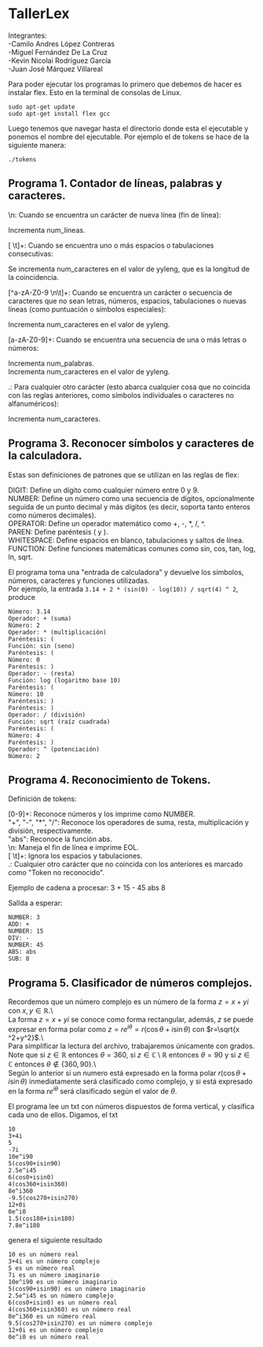 # TallerLex

Integrantes: <br>
-Camilo Andres López Contreras <br>
-Miguel Fernández De La Cruz <br>
-Kevin Nicolai Rodríguez García <br>
-Juan José Márquez Villareal <br>

Para poder ejecutar los programas lo primero que debemos de hacer es instalar flex. Esto en la terminal de consolas de Linux.
```
sudo apt-get update
sudo apt-get install flex gcc
```
Luego tenemos que navegar hasta el directorio donde esta el ejecutable y ponemos el nombre del ejecutable. Por ejemplo el de tokens se hace de la siguiente manera:

```
./tokens
```


## Programa 1. Contador de líneas, palabras y caracteres.

\n: Cuando se encuentra un carácter de nueva línea (fin de línea): <br>

Incrementa num_lineas. <br> 

[ \t]+: Cuando se encuentra uno o más espacios o tabulaciones consecutivas: <br> 

Se incrementa num_caracteres en el valor de yyleng, que es la longitud de la coincidencia. <br>

[^a-zA-Z0-9 \n\t]+: Cuando se encuentra un carácter o secuencia de caracteres que no sean letras, números, espacios, tabulaciones o nuevas líneas (como puntuación o símbolos especiales): <br>

Incrementa num_caracteres en el valor de yyleng. <br> 

[a-zA-Z0-9]+: Cuando se encuentra una secuencia de una o más letras o números: <br>

Incrementa num_palabras. <br> 
Incrementa num_caracteres en el valor de yyleng. <br>

.: Para cualquier otro carácter (esto abarca cualquier cosa que no coincida con las reglas anteriores, como símbolos individuales o caracteres no alfanuméricos): <br>

Incrementa num_caracteres.

## Programa 3. Reconocer símbolos y caracteres de la calculadora.

Estas son definiciones de patrones que se utilizan en las reglas de flex: <br>

DIGIT: Define un dígito como cualquier número entre 0 y 9. <br>
NUMBER: Define un número como una secuencia de dígitos, opcionalmente seguida de un punto decimal y más dígitos (es decir, soporta tanto enteros como números decimales). <br>
OPERATOR: Define un operador matemático como +, -, *, /, ^. <br>
PAREN: Define paréntesis ( y ). <br>
WHITESPACE: Define espacios en blanco, tabulaciones y saltos de línea. <br>
FUNCTION: Define funciones matemáticas comunes como sin, cos, tan, log, ln, sqrt. <br>

El programa toma una "entrada de calculadora" y devuelve los símbolos, números, caracteres y funciones utilizadas.\
Por ejemplo, la entrada `3.14 + 2 * (sin(0) - log(10)) / sqrt(4) ^ 2`, produce

```
Número: 3.14
Operador: + (suma)
Número: 2
Operador: * (multiplicación)
Paréntesis: (
Función: sin (seno)
Paréntesis: (
Número: 0
Paréntesis: )
Operador: - (resta)
Función: log (logaritmo base 10)
Paréntesis: (
Número: 10
Paréntesis: )
Paréntesis: )
Operador: / (división)
Función: sqrt (raíz cuadrada)
Paréntesis: (
Número: 4
Paréntesis: )
Operador: ^ (potenciación)
Número: 2
```


## Programa 4. Reconocimiento de Tokens.

Definición de tokens:

[0-9]+: Reconoce números y los imprime como NUMBER. <br>
"+", "-", "*", "/": Reconoce los operadores de suma, resta, multiplicación y división, respectivamente. <br>
"abs": Reconoce la función abs. <br> 
\n: Maneja el fin de línea e imprime EOL. <br>
[ \t]+: Ignora los espacios y tabulaciones. <br> 
.: Cualquier otro carácter que no coincida con los anteriores es marcado como "Token no reconocido". <br>

Ejemplo de cadena a procesar: 3 + 15 - 45 abs 8

Sallda a esperar:

```
NUMBER: 3
ADD: +
NUMBER: 15
DIV: -
NUMBER: 45
ABS: abs
SUB: 8
```

## Programa 5. Clasificador de números complejos.

Recordemos que un número complejo es un número de la forma $z=x+yi$ con $x,y \in \mathbb{R}$.\ <br>
La forma $z=x+yi$ se conoce como forma rectangular, además, $z$ se puede expresar en forma polar como $z = re^{i\theta}=r(\cos \theta + i\sin \theta)$ con $r=\sqrt{x ^2+y^2}$.\ <br>
Para simplificar la lectura del archivo, trabajaremos únicamente con grados. Note que si $z \in \mathbb{R}$ entonces $\theta = 360$, si $z \in \mathbb{C}\setminus\mathbb{R}$ entonces $\theta = 90$ y si $z \in \mathbb{C}$ entonces $\theta\not\in\lbrace 360,90\rbrace$.\ <br>
Según lo anterior si un numero está expresado en la forma polar $r(\cos \theta + i\sin \theta)$ inmediatamente será clasificado como complejo, y si está expresado en la forma $re^{i\theta}$ será clasificado según el valor de $\theta$. <br>

El programa lee un txt con números dispuestos de forma vertical, y clasifica cada uno de ellos. Digamos, el txt 


```
10
3+4i
5
-7i
10e^i90
5(cos90+isin90)
2.5e^i45
6(cos0+isin0)
4(cos360+isin360)
8e^i360
-9.5(cos270+isin270)
12+0i
0e^i0
1.5(cos180+isin180)
7.8e^i180
```

genera el siguiente resultado


```
10 es un número real
3+4i es un número complejo
5 es un número real
7i es un número imaginario
10e^i90 es un número imaginario
5(cos90+isin90) es un número imaginario
2.5e^i45 es un número complejo
6(cos0+isin0) es un número real
4(cos360+isin360) es un número real
8e^i360 es un número real
9.5(cos270+isin270) es un número complejo
12+0i es un número complejo
0e^i0 es un número real
```

